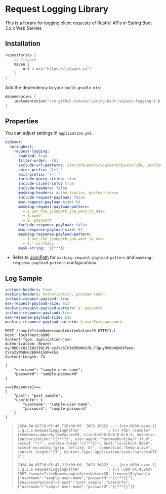 # Request Logging Library
This is a library for logging client requests of Restful APIs in Spring Boot 3.x.x Web Servlet.

## Installation
```kotlin
repositories {
    // Jitpack
    maven {
        url = uri("https://jitpack.io")
    }
}
```

Add the dependency to your `build.gradle.kts`:
```kotlin
dependencies {
    implementation("com.github.codexwr:spring-boot-request-logging:1.0.0")
}
```

## Properties
You can adjust settings in `application.yml`.

```yaml
codexwr:
  springboot:
    request-logging:
      enabled: true
      filter-order: -101
      exclude-url-patterns: /set/the/paths/you/want/to/exclude, /exclude/**, /error
      enter-prefix: '[+] '
      exit-prefix: '[-] '
      include-query-string: true
      include-client-info: true
      include-headers: false
      masking-headers: Authorization, postman-token
      include-request-payload: false
      max-request-payload-size: 64
      masking-request-payload-pattern:
        - $.set_the_jsonpath_you_want_to_mask
        - $.name
        - $..password
      include-response-payload: false
      max-response-payload-size: 64
      masking-response-payload-pattern:
        - $.set_the_jsonpath_you_want_to_mask
        - $.*.birthday
      mask-string: '{{***}}'
```
- Refer to [JsonPath](https://github.com/json-path/JsonPath) for `masking-request-payload-pattern` and `masking-response-payload-pattern` configurations.

## Log Sample
```yaml
include-headers: true
masking-headers: Authorization, postman-token
include-request-payload: true
max-request-payload-size: 512
masking-request-payload-pattern: $..password
include-response-payload: true
max-response-payload-size: 512
masking-response-payload-pattern: $.userInfo.password
```

```http request
POST /sample?itemName=sample&itemValue=20 HTTP/1.1
Host: localhost:8080
Content-Type: application/json
Authorization: Bearer eyJhbGciOiJIUzI1NiJ9.eyJteSI6Im5hbWUifQ.FJguyRm0oWUX8Vheem-CVsnZyW58kGJEHX41GXFwFEs
Content-Length: 73

{
    "username": "sample-user-name",
    "password": "sample-password"
}

===[Response]===
{
    "post": "post sample",
    "userInfo": {
        "username": "sample-user-name",
        "password": "sample-password"
    }
}
```

> `2024-04-06T16:05:46.726+09:00  INFO 36822 --- [nio-8080-exec-1] c.g.c.s.RequestLoggingFilter             : [+] POST /sample?itemName=sample&itemValue=20, client=0:0:0:0:0:0:0:1, headers=[authorization:"{{***}}", user-agent:"PostmanRuntime/7.37.0", accept:"*/*", postman-token:"{{***}}", host:"localhost:8080", accept-encoding:"gzip, deflate, br", connection:"keep-alive", content-length:"73", Content-Type:"application/json;charset=UTF-8"]`
> 
> `2024-04-06T16:05:47.213+09:00  INFO 36822 --- [nio-8080-exec-1] c.g.c.s.RequestLoggingFilter             : [-] <200 OK:452ms> POST /sample?itemName=sample&itemValue=20, [requestPayload]={"username":"sample-user-name","password":"{{***}}"}, [responsePayload]={"post":"post sample","userInfo":{"username":"sample-user-name","password":"{{***}}"}}`
 

